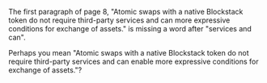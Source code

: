The first paragraph of page 8, "Atomic swaps with a native Blockstack token do not require third-party services and can more expressive conditions for exchange of assets." is missing a word after "services and can".

Perhaps you mean "Atomic swaps with a native Blockstack token do not require third-party services and can enable more expressive conditions for exchange of assets."?